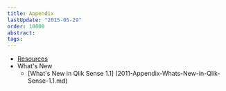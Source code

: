 ```yaml
---
title: Appendix
lastUpdate: "2015-05-29"
order: 10000
abstract:
tags:
---
```



* [Resources](1001-Appendix-Resources.md)
* What's New
	* [What's New in Qlik Sense 1.1] (2011-Appendix-Whats-New-in-Qlik-Sense-1.1.md)